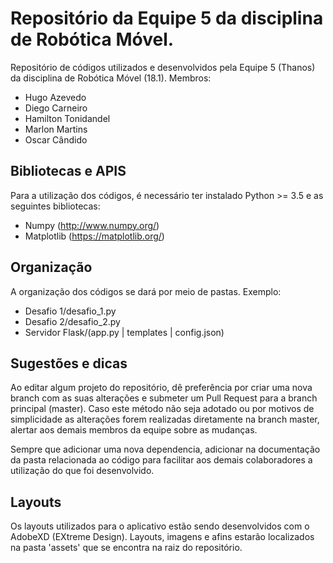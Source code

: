 # Repositório da Equipe 5 da disciplina de Robótica Móvel.
Repositório de códigos utilizados e desenvolvidos pela Equipe 5 (Thanos) da disciplina de Robótica Móvel (18.1).
Membros:
- Hugo Azevedo
- Diego Carneiro
- Hamilton Tonidandel
- Marlon Martins
- Oscar Cândido

## Bibliotecas e APIS
Para a utilização dos códigos, é necessário ter instalado Python >= 3.5 e as seguintes bibliotecas:
- Numpy (http://www.numpy.org/)
- Matplotlib (https://matplotlib.org/)

## Organização
A organização dos códigos se dará por meio de pastas.
Exemplo:
- Desafio 1/desafio_1.py
- Desafio 2/desafio_2.py
- Servidor Flask/(app.py | templates | config.json)

## Sugestões e dicas
Ao editar algum projeto do repositório, dê preferência por criar uma nova branch com as suas alterações e submeter um Pull Request para a branch principal (master). Caso este método não seja adotado ou por motivos de simplicidade as alterações forem realizadas diretamente na branch master, alertar aos demais membros da equipe sobre as mudanças.

Sempre que adicionar uma nova dependencia, adicionar na documentação da pasta relacionada ao código para facilitar aos demais colaboradores a utilização do que foi desenvolvido.

## Layouts
Os layouts utilizados para o aplicativo estão sendo desenvolvidos com o AdobeXD (EXtreme Design). Layouts, imagens e afins estarão localizados na pasta 'assets' que se encontra na raiz do repositório.
